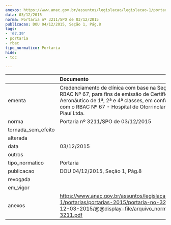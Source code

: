 ```yaml
---
anexos: https://www.anac.gov.br/assuntos/legislacao/legislacao-1/portarias/portarias-2015/portaria-no-3211-spo-de-12-03-2015/@@display-file/arquivo_norma/PA2015-3211.pdf
data: 03/12/2015
norma: Portaria nº 3211/SPO de 03/12/2015
publicacao: DOU 04/12/2015, Seção 1, Pág.8
tags:
- '67.39'
- portaria
- rbac
tipo_normatico: Portaria
hide: 
- toc 
 
---
```


|                    | Documento                                                                                                                                                                                                                          |
|:-------------------|:-----------------------------------------------------------------------------------------------------------------------------------------------------------------------------------------------------------------------------------|
| ementa             | Credenciamento de clínica com base na Seção 67.39 do RBAC Nº 67, para fins de emissão de Certificado Médico Aeronáutico de 1ª, 2ª e 4ª classes, em conformidade com o RBAC Nº 67 - Hospital de Otorrinolaringologia do Piauí Ltda. |
| norma              | Portaria nº 3211/SPO de 03/12/2015                                                                                                                                                                                                 |
| tornada_sem_efeito |                                                                                                                                                                                                                                    |
| alterada           |                                                                                                                                                                                                                                    |
| data               | 03/12/2015                                                                                                                                                                                                                         |
| outros             |                                                                                                                                                                                                                                    |
| tipo_normatico     | Portaria                                                                                                                                                                                                                           |
| publicacao         | DOU 04/12/2015, Seção 1, Pág.8                                                                                                                                                                                                     |
| revogada           |                                                                                                                                                                                                                                    |
| em_vigor           |                                                                                                                                                                                                                                    |
| anexos             | https://www.anac.gov.br/assuntos/legislacao/legislacao-1/portarias/portarias-2015/portaria-no-3211-spo-de-12-03-2015/@@display-file/arquivo_norma/PA2015-3211.pdf                                                                  |